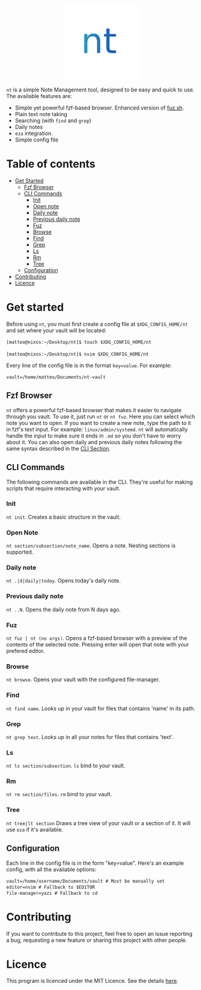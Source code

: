 <p align="center"></p><!-- spacer -->

<div align="center">
  <img  src="./assets/logo.png"
        alt="nt"
        width="200">
</div>

<p align="center"></p><!-- spacer -->

`nt` is a simple Note Management tool, designed to be easy and quick
to use. The available features are:

- Simple yet powerful fzf-based browser. Enhanced version of [fuz.sh](https://gist.github.com/BaseCase/c45299e4f8474119881d708a4b728fbf).
- Plain text note taking
- Searching (with `find` and `grep`)
- Daily notes
- `eza` integration.
- Simple config file

# Table of contents

- [Get Started](#get-started)
    - [Fzf Browser](#fzf-browser)
    - [CLI Commands](#cli-commands)
        - [Init](#init)
        - [Open note](#open-note)
        - [Daily note](#daily-note)
        - [Previous daily note](#previous-daily-note)
        - [Fuz](#fuz)
        - [Browse](#browse)
        - [Find](#find)
        - [Grep](#grep)
        - [Ls](#ls)
        - [Rm](#rm)
        - [Tree](#tree)
    - [Configuration](#configuration)
- [Contributing](#contributing)
- [Licence](#licence)

# Get started
Before using `nt`, you must first create a config file at `$XDG_CONFIG_HOME/nt` and set where your vault will be located:

```
[matteo@nixos:~/Desktop/nt]$ touch $XDG_CONFIG_HOME/nt

[matteo@nixos:~/Desktop/nt]$ nvim $XDG_CONFIG_HOME/nt
```

Every line of the config file is in the format `key=value`. For example:

```
vault=/home/matteo/Documents/nt-vault
```

## Fzf Browser
`nt` offers a powerful fzf-based browser that makes it easier to navigate through you vault.
To use it, just run `nt` or `nt fuz`. Here you can select which note you want to open. If you
want to create a new note, type the path to it in fzf's text input. For example: `linux/admin/systemd`.
`nt` will automatically handle the input to make sure it ends in `.md` so you don't have to worry about
it. You can also open daily and previous daily notes following the same syntax described in the [CLI Section](#daily-note).

## CLI Commands
The following commands are available in the CLI. They're useful for making scripts that require
interacting with your vault. 

### Init
`nt init`. Creates a basic structure in the vault.

### Open Note
`nt section/subsection/note_name`. Opens a note. Nesting sections is supported.

### Daily note
`nt .|d|daily|today`. Opens today's daily note.

### Previous daily note
`nt ..N`. Opens the daily note from N days ago.

### Fuz
`nt fuz | nt (no args)`. Opens a fzf-based browser with a preview of the contents of the selected note.
Pressing enter will open that note with your prefered editor.

### Browse
`nt browse`. Opens your vault with the configured file-manager.

### Find
`nt find name`. Looks up in your vault for files that contains 'name' in its path.

### Grep 
`nt grep text`. Looks up in all your notes for files that contains 'text'.

### Ls 
`nt ls section/subsection`. `ls` bind to your vault.

### Rm
`nt rm section/files`. `rm` bind to your vault.

### Tree
`nt tree|lt section` Draws a tree view of your vault or a section of it. It will use `eza` if it's available.

## Configuration
Each line in the config file is in the form "key=value". Here's an example config, with all the available options:

```
vault=/home/username/Documents/vault # Must be manually set
editor=nvim # Fallback to $EDITOR
file-manager=yazi # Fallback to cd
```

# Contributing
If you want to contribute to this project, feel free to open an issue reporting a bug, requesting a new feature or sharing this project with other people.

# Licence
This program is licenced under the MIT Licence. See the details [here](./LICENCE).
